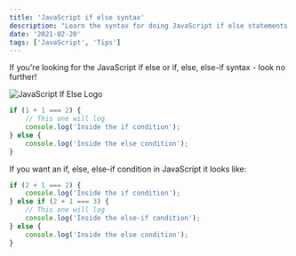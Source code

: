 ```yaml
---
title: 'JavaScript if else syntax'
description: "Learn the syntax for doing JavaScript if else statements. If you're looking for if, else, else-if syntax this is for you."
date: '2021-02-20'
tags: ['JavaScript', 'Tips']
---
```


If you're looking for the JavaScript if else or if, else, else-if syntax - look no further!

![JavaScript If Else Logo](/javascript-if-else.png)

```javascript
if (1 + 1 === 2) {
    // This one will log
    console.log('Inside the if condition');
} else {
    console.log('Inside the else condition');
}
```

If you want an if, else, else-if condition in JavaScript it looks like:

```javascript
if (2 + 1 === 2) {
    console.log('Inside the if condition');
} else if (2 + 1 === 3) {
    // This one will log
    console.log('Inside the else-if condition');
} else {
    console.log('Inside the else condition');
}
```
